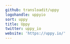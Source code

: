 ```yaml
---
github: transloadit/uppy
logohandle: uppyio
sort: uppy
title: Uppy
twitter: uppy_io
website: 'https://uppy.io/'
---
```

